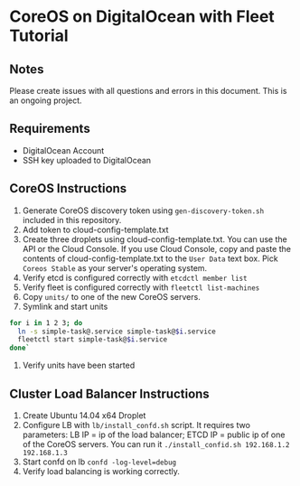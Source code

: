 # CoreOS on DigitalOcean with Fleet Tutorial

## Notes

Please create issues with all questions and errors in this document. This is an ongoing project.

## Requirements

* DigitalOcean Account
* SSH key uploaded to DigitalOcean

## CoreOS Instructions

1. Generate CoreOS discovery token using `gen-discovery-token.sh` included in this repository.
1. Add token to cloud-config-template.txt
1. Create three droplets using cloud-config-template.txt. You can use the API or the Cloud Console. If you use Cloud Console, copy and paste the contents of cloud-config-template.txt to the `User Data` text box. Pick `Coreos Stable` as your server's operating system.
1. Verify etcd is configured correctly with `etcdctl member list`
2. Verify fleet is configured correctly with `fleetctl list-machines`
1. Copy `units/` to one of the new CoreOS servers.
1. Symlink and start units 
```sh
for i in 1 2 3; do
  ln -s simple-task@.service simple-task@$i.service
  fleetctl start simple-task@$i.service
done`
```
1. Verify units have been started

## Cluster Load Balancer Instructions

1. Create Ubuntu 14.04 x64 Droplet
2. Configure LB with `lb/install_confd.sh` script. It requires two parameters: LB IP = ip of the load balancer; ETCD IP = public ip of one of the CoreOS servers. You can run it `./install_confid.sh 192.168.1.2 192.168.1.3`
1. Start confd on lb `confd -log-level=debug`
2. Verify load balancing is working correctly.


